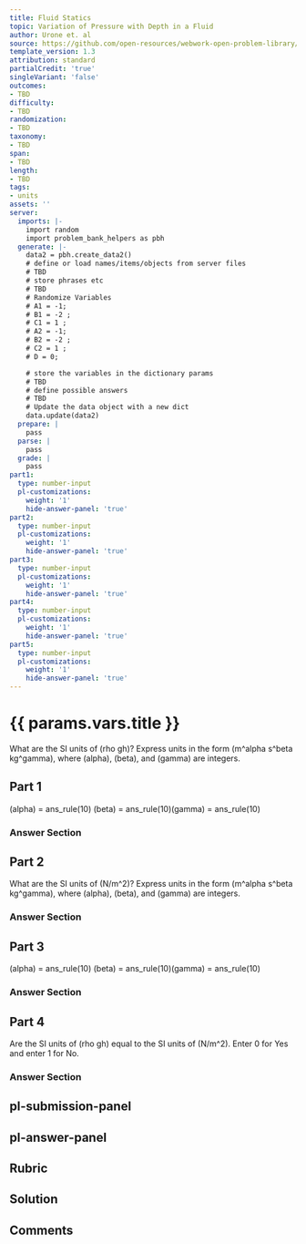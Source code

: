 ```yaml
---
title: Fluid Statics
topic: Variation of Pressure with Depth in a Fluid
author: Urone et. al
source: https://github.com/open-resources/webwork-open-problem-library/tree/master/Contrib/BrockPhysics/College_Physics_Urone/11.Fluid_Statics/NU_U17-11-04-003.pg
template_version: 1.3
attribution: standard
partialCredit: 'true'
singleVariant: 'false'
outcomes:
- TBD
difficulty:
- TBD
randomization:
- TBD
taxonomy:
- TBD
span:
- TBD
length:
- TBD
tags:
- units
assets: ''
server:
  imports: |-
    import random
    import problem_bank_helpers as pbh
  generate: |-
    data2 = pbh.create_data2()
    # define or load names/items/objects from server files
    # TBD
    # store phrases etc
    # TBD
    # Randomize Variables
    # A1 = -1;
    # B1 = -2 ;
    # C1 = 1 ;
    # A2 = -1;
    # B2 = -2 ;
    # C2 = 1 ;
    # D = 0;

    # store the variables in the dictionary params
    # TBD
    # define possible answers
    # TBD
    # Update the data object with a new dict
    data.update(data2)
  prepare: |
    pass
  parse: |
    pass
  grade: |
    pass
part1:
  type: number-input
  pl-customizations:
    weight: '1'
    hide-answer-panel: 'true'
part2:
  type: number-input
  pl-customizations:
    weight: '1'
    hide-answer-panel: 'true'
part3:
  type: number-input
  pl-customizations:
    weight: '1'
    hide-answer-panel: 'true'
part4:
  type: number-input
  pl-customizations:
    weight: '1'
    hide-answer-panel: 'true'
part5:
  type: number-input
  pl-customizations:
    weight: '1'
    hide-answer-panel: 'true'
---
```


# {{ params.vars.title }} 


What are the SI units of (rho gh)? Express units in the form (m^alpha s^beta kg^gamma), where (alpha), (beta), and (gamma) are integers.

## Part 1 
(alpha) = ans_rule(10) (beta) = ans_rule(10)(gamma) = ans_rule(10) 


 ### Answer Section

## Part 2 
What are the SI units of (N/m^2)? Express units in the form (m^alpha s^beta kg^gamma), where (alpha), (beta), and (gamma) are integers. 


 ### Answer Section

## Part 3 
(alpha) = ans_rule(10) (beta) = ans_rule(10)(gamma) = ans_rule(10) 


 ### Answer Section

## Part 4 
Are the SI units of (rho gh) equal to the SI units of (N/m^2). Enter 0 for Yes and enter 1 for No. 


 ### Answer Section


## pl-submission-panel 


## pl-answer-panel 


## Rubric 


## Solution 


## Comments 


